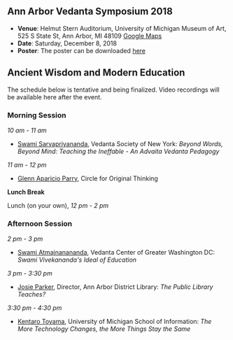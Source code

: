 ## Ann Arbor Vedanta Symposium 2018

* **Venue**: Helmut Stern Auditorium, University of Michigan Museum of Art, 525 S State St, Ann Arbor, MI 48109 [Google Maps](https://goo.gl/maps/V5kMxjVzjkn)
* **Date**: Saturday, December 8, 2018
* **Poster**: The poster can be downloaded [here](2018_files/A2VS2018.jpg)

## Ancient Wisdom and Modern Education

The schedule below is tentative and being finalized. Video recordings will be available here after the event.

### Morning Session

_10 am - 11 am_

- [Swami Sarvapriyananda](http://www.vedantany.org/resident-swamis/), Vedanta Society of New York: _Beyond Words, Beyond Mind: Teaching the Ineffable - An Advaita Vedanta Pedagogy_

_11 am - 12 pm_

- [Glenn Aparicio Parry](https://originalthinking.us/glenn-aparicio-parry/), Circle for Original Thinking


**Lunch Break**

Lunch (on your own), _12 pm - 2 pm_

### Afternoon Session

_2 pm - 3 pm_

- [Swami Atmajnanananda](http://vedantanc.org/swami-atmajnanananda), Vedanta Center of Greater Washington DC: _Swami Vivekananda's Ideal of Education_

_3 pm - 3:30 pm_

- [Josie Parker](https://aadl.org/aadl_josieparker04), Director, Ann Arbor District Library: _The Public Library Teaches?_

_3:30 pm - 4:30 pm_

- [Kentaro Toyama](http://www.kentarotoyama.org/), University of Michigan School of Information: _The More Technology Changes, the More Things Stay the Same_
